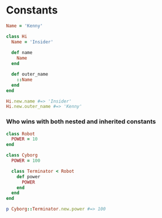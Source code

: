 # Constants

```ruby
Name = 'Kenny'

class Hi
  Name = 'Insider'
  
  def name
    Name
  end

  def outer_name
    ::Name
  end
end

Hi.new.name #=> 'Insider'
Hi.new.outer_name #=> 'Kenny'
```

### Who wins with both nested and inherited constants

```ruby
class Robot
  POWER = 10
end

class Cyborg
  POWER = 100

  class Terminator < Robot
    def power
      POWER
    end
  end
end

p Cyborg::Terminator.new.power #=> 100
```
